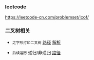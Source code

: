 
### leetcode

https://leetcode-cn.com/problemset/lcof/

### 二叉树相关
* `之字形打印二叉树`
[路径](./src/binary-tree/cong-shang-dao-xia-da-yin-er-cha-shu-iii-lcof.js)
[解析](https://liweiwei1419.github.io/sword-for-offer/32-3-%E6%8C%89%E4%B9%8B%E5%AD%97%E5%BD%A2%E9%A1%BA%E5%BA%8F%E6%89%93%E5%8D%B0%E4%BA%8C%E5%8F%89%E6%A0%91/)

* `后续遍历`
递归/非递归
[路径](./src/binary-tree/traversal-postorder.js)
